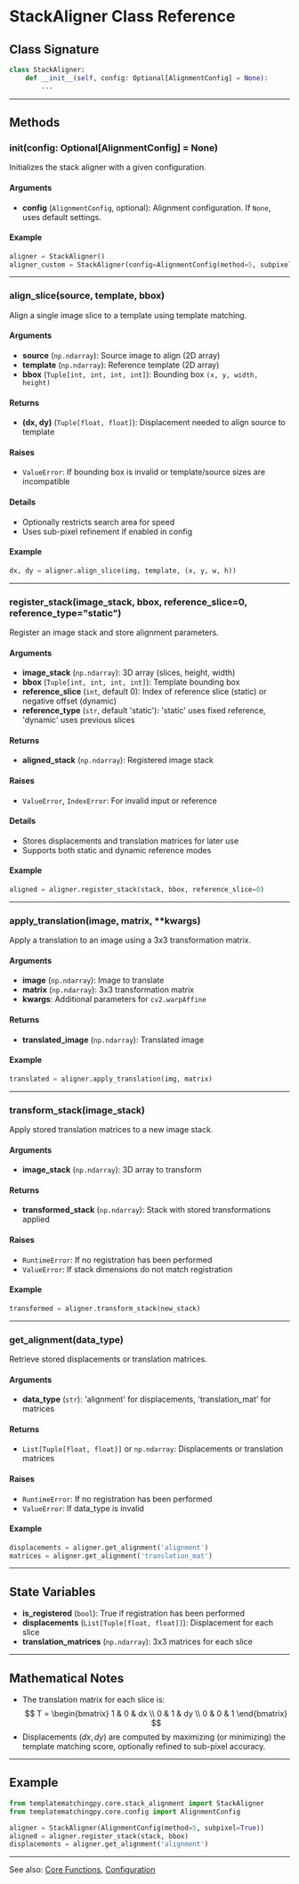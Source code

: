 # StackAligner Class Reference

## Class Signature
```python
class StackAligner:
    def __init__(self, config: Optional[AlignmentConfig] = None):
        ...
```

---

## Methods

### __init__(config: Optional[AlignmentConfig] = None)
Initializes the stack aligner with a given configuration.

#### Arguments
- **config** (`AlignmentConfig`, optional): Alignment configuration. If `None`, uses default settings.

#### Example
```python
aligner = StackAligner()
aligner_custom = StackAligner(config=AlignmentConfig(method=5, subpixel=True))
```

---

### align_slice(source, template, bbox)
Align a single image slice to a template using template matching.

#### Arguments
- **source** (`np.ndarray`): Source image to align (2D array)
- **template** (`np.ndarray`): Reference template (2D array)
- **bbox** (`Tuple[int, int, int, int]`): Bounding box `(x, y, width, height)`

#### Returns
- **(dx, dy)** (`Tuple[float, float]`): Displacement needed to align source to template

#### Raises
- `ValueError`: If bounding box is invalid or template/source sizes are incompatible

#### Details
- Optionally restricts search area for speed
- Uses sub-pixel refinement if enabled in config

#### Example
```python
dx, dy = aligner.align_slice(img, template, (x, y, w, h))
```

---

### register_stack(image_stack, bbox, reference_slice=0, reference_type="static")
Register an image stack and store alignment parameters.

#### Arguments
- **image_stack** (`np.ndarray`): 3D array (slices, height, width)
- **bbox** (`Tuple[int, int, int, int]`): Template bounding box
- **reference_slice** (`int`, default 0): Index of reference slice (static) or negative offset (dynamic)
- **reference_type** (`str`, default 'static'): 'static' uses fixed reference, 'dynamic' uses previous slices

#### Returns
- **aligned_stack** (`np.ndarray`): Registered image stack

#### Raises
- `ValueError`, `IndexError`: For invalid input or reference

#### Details
- Stores displacements and translation matrices for later use
- Supports both static and dynamic reference modes

#### Example
```python
aligned = aligner.register_stack(stack, bbox, reference_slice=0)
```

---

### apply_translation(image, matrix, **kwargs)
Apply a translation to an image using a 3x3 transformation matrix.

#### Arguments
- **image** (`np.ndarray`): Image to translate
- **matrix** (`np.ndarray`): 3x3 transformation matrix
- **kwargs**: Additional parameters for `cv2.warpAffine`

#### Returns
- **translated_image** (`np.ndarray`): Translated image

#### Example
```python
translated = aligner.apply_translation(img, matrix)
```

---

### transform_stack(image_stack)
Apply stored translation matrices to a new image stack.

#### Arguments
- **image_stack** (`np.ndarray`): 3D array to transform

#### Returns
- **transformed_stack** (`np.ndarray`): Stack with stored transformations applied

#### Raises
- `RuntimeError`: If no registration has been performed
- `ValueError`: If stack dimensions do not match registration

#### Example
```python
transformed = aligner.transform_stack(new_stack)
```

---

### get_alignment(data_type)
Retrieve stored displacements or translation matrices.

#### Arguments
- **data_type** (`str`): 'alignment' for displacements, 'translation_mat' for matrices

#### Returns
- `List[Tuple[float, float]]` or `np.ndarray`: Displacements or translation matrices

#### Raises
- `RuntimeError`: If no registration has been performed
- `ValueError`: If data_type is invalid

#### Example
```python
displacements = aligner.get_alignment('alignment')
matrices = aligner.get_alignment('translation_mat')
```

---

## State Variables
- **is_registered** (`bool`): True if registration has been performed
- **displacements** (`List[Tuple[float, float]]`): Displacement for each slice
- **translation_matrices** (`np.ndarray`): 3x3 matrices for each slice

---

## Mathematical Notes
- The translation matrix for each slice is:
  $$
  T = \begin{bmatrix} 1 & 0 & dx \\ 0 & 1 & dy \\ 0 & 0 & 1 \end{bmatrix}
  $$
- Displacements $(dx, dy)$ are computed by maximizing (or minimizing) the template matching score, optionally refined to sub-pixel accuracy.

---

## Example
```python
from templatematchingpy.core.stack_alignment import StackAligner
from templatematchingpy.core.config import AlignmentConfig

aligner = StackAligner(AlignmentConfig(method=5, subpixel=True))
aligned = aligner.register_stack(stack, bbox)
displacements = aligner.get_alignment('alignment')
```

---

See also: [Core Functions](core-functions.md), [Configuration](configuration.md)
